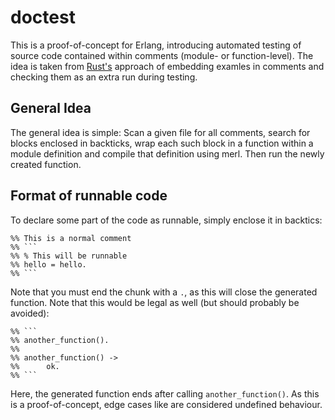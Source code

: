 # doctest

This is a proof-of-concept for Erlang, introducing automated testing of source code contained within
comments (module- or function-level). The idea is taken from [Rust's](https://www.rust-lang.org)
approach of embedding examles in comments and checking them as an extra run during testing.

## General Idea

The general idea is simple: Scan a given file for all comments, search for blocks enclosed in
backticks, wrap each such block in a function within a module definition and compile that definition
using merl. Then run the newly created function.

## Format of runnable code

To declare some part of the code as runnable, simply enclose it in backtics:

    %% This is a normal comment
    %% ```
    %% % This will be runnable
    %% hello = hello.
    %% ```

Note that you must end the chunk with a `.`, as this will close the generated function. Note that
this would be legal as well (but should probably be avoided):

    %% ```
    %% another_function().
    %%
    %% another_function() ->
    %%      ok.
    %% ```

Here, the generated function ends after calling `another_function()`. As this is a proof-of-concept,
edge cases like are considered undefined behaviour.

